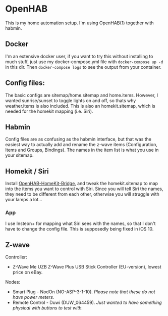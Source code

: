 # OpenHAB

This is my home automation setup. I'm using OpenHAB(1) together with habmin.

## Docker
I'm an extensive docker user, if you want to try this without installing to much stuff, just use my docker-compose.yml file with `docker-compose up -d` in this dir. Then `docker-compose logs` to see the output from your container.

## Config files:
The basic configs are sitemap/home.sitemap and home.items. However, I wanted sunrise/sunset to toggle lights on and off, so thats why weather.items is also included. This is also an homekit.sitemap, which is needed for the homekit mapping (i.e. Siri).

## Habmin
Config files are as confusing as the habmin interface, but that was the easiest way to actually add and rename the z-wave items (Configuration, Items and Groups, Bindings). The names in the item list is what you use in your sitemap.

## Homekit / Siri
Install [OpenHAB-HomeKit-Bridge](https://github.com/htreu/OpenHAB-HomeKit-Bridge), and tweak the homekit.sitemap to map into the items you want to control with Siri. Since you will tell Siri the names, they need to be different from each other, otherwise you will struggle with your lamps a lot...

### App
I use Insteon+ for mapping what Siri sees with the names, so that I don't have to change the config file. This is supposedly being fixed in iOS 10.

## Z-wave
Controller: 
* Z-Wave Me UZB Z-Wave Plus USB Stick Controller (EU-version), lowest price on eBay.

Nodes:
* Smart Plug - NodOn (NO-ASP-3-1-10). *Please note that these do not have power meters.*
* Remote Control - Duwi (DUW_064459). *Just wanted to have something physical with buttons to test with.*


